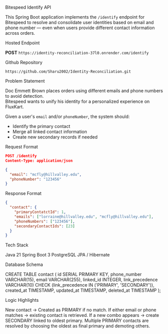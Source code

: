 Bitespeed Identify API

This Spring Boot application implements the `/identify` endpoint for Bitespeed to resolve and consolidate user identities based on email and phone number — even when users provide different contact information across orders.

Hosted Endpoint

**POST** `https://identity-reconciliation-37l0.onrender.com/identify`

Github Repository

`https://github.com/Sharu2002/Identity-Reconciliation.git`

Problem Statement

Doc Emmett Brown places orders using different emails and phone numbers to avoid detection.  
Bitespeed wants to unify his identity for a personalized experience on FluxKart.

Given a user's `email` and/or `phoneNumber`, the system should:
- Identify the primary contact
- Merge all linked contact information
- Create new secondary records if needed

Request Format

```json
POST /identify
Content-Type: application/json

{
  "email": "mcfly@hillvalley.edu",
  "phoneNumber": "123456"
}
```
Response Format

```json
{
  "contact": {
    "primaryContatctId": 1,
    "emails": ["lorraine@hillvalley.edu", "mcfly@hillvalley.edu"],
    "phoneNumbers": ["123456"],
    "secondaryContactIds": [23]
  }
}
```

Tech Stack

Java 21
Spring Boot 3
PostgreSQL 
JPA / Hibernate

Database Schema

CREATE TABLE contact (
  id SERIAL PRIMARY KEY,
  phone_number VARCHAR(15),
  email VARCHAR(255),
  linked_id INTEGER,
  link_precedence VARCHAR(10) CHECK (link_precedence IN ('PRIMARY', 'SECONDARY')),
  created_at TIMESTAMP,
  updated_at TIMESTAMP,
  deleted_at TIMESTAMP
);

Logic Highlights

New contact → Created as PRIMARY if no match.
If either email or phone matches → existing contact is retrieved.
If a new combo appears → create SECONDARY linked to oldest primary.
Multiple PRIMARY contacts are resolved by choosing the oldest as final primary and demoting others.
